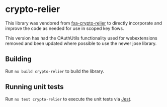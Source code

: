 # crypto-relier

This library was vendored from [fxa-crypto-relier](https://github.com/mozilla/fxa-crypto-relier/tree/master)
to directly incorporate and improve the code as needed for use in scoped key flows.

This version has had the OAuthUtils functionality used for webextensions removed and been updated
where possible to use the newer jose library.

## Building

Run `nx build crypto-relier` to build the library.

## Running unit tests

Run `nx test crypto-relier` to execute the unit tests via [Jest](https://jestjs.io).
